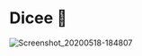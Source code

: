 


# Dicee 🎲

![Screenshot_20200518-184807](https://user-images.githubusercontent.com/65228969/82217683-6c27fe00-9938-11ea-9e1d-e9e3a4fd3d72.png)


